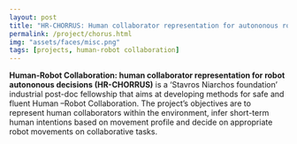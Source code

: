 ```yaml
---
layout: post
title: "HR-CHORRUS: Human collaborator representation for autononous robot decisions"
permalink: /project/chorus.html
img: "assets/faces/misc.png"
tags: [projects, human-robot collaboration]
---
```



**Human-Robot Collaboration: human collaborator representation for robot
autononous decisions (HR-CHORRUS)** is a ‘Stavros Niarchos foundation’ industrial post-doc fellowship that aims at
developing methods for safe and fluent Human –Robot Collaboration. The project’s objectives are to
represent human collaborators within the environment, infer short-term human intentions based on
movement profile and decide on appropriate robot movements on collaborative tasks.
